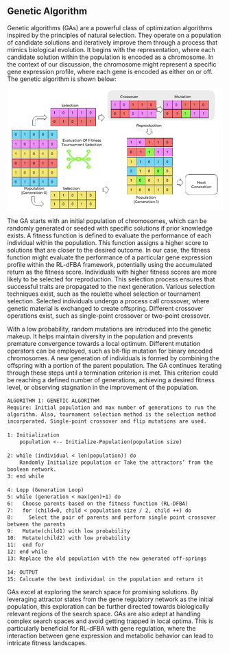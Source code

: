 ## Genetic Algorithm
Genetic algorithms (GAs) are a powerful class of optimization algorithms inspired by the principles of natural selection. They operate on a population of candidate solutions and iteratively improve them through a process that mimics biological evolution. It begins with the representation, where each candidate solution within the population is encoded as a chromosome. In the context of our discussion, the chromosome might represent a specific gene expression profile, where each gene is encoded as either on or off. The genetic algorithm is shown below:

<img src="https://github.com/anshul-2010/Computational-Systems-Biology/blob/main/images/display/genetic_algorithm.png" alt="Genetic algorithm overflow" width="700"/>

The GA starts with an initial population of chromosomes, which can be randomly generated or seeded with specific solutions if prior knowledge exists. A fitness function is defined to evaluate the performance of each individual within the population. This function assigns a higher score to solutions that are closer to the desired outcome. In our case, the fitness function might evaluate the performance of a particular gene expression profile within the RL-dFBA framework, potentially using the accumulated return as the fitness score. Individuals with higher fitness scores are more likely to be selected for reproduction. This selection process ensures that successful traits are propagated to the next generation. Various selection techniques exist, such as the roulette wheel selection or tournament selection. Selected individuals undergo a process call crossover, where genetic material is exchanged to create offspring. Different crossover operations exist, such as single-point crossover or two-point crossover.

With a low probability, random mutations are introduced into the genetic makeup. It helps maintain diversity in the population and prevents premature convergence towards a local optimum. Different mutation operators can be employed, such as bit-flip mutation for binary encoded chromosomes. A new generation of individuals is formed by combining the offspring with a portion of the parent population. The GA continues iterating through these steps until a termination criterion is met. This criterion could be reaching a defined number of generations, achieving a desired fitness level, or observing stagnation in the improvement of the population.

```
ALGORITHM 1: GENETIC ALGORITHM
Require: Initial population and max number of generations to run the algorithm. Also, tournament selection method is the selection method incorporated. Single-point crossover and flip mutations are used.

1: Initialization
    population <-- Initialize-Population(population size)

2: while (individual < len(population)) do
    Randomly Initialize population or Take the attractors’ from the boolean network.
3: end while

4: Lopp (Generation Loop)
5: while (generation < max(gen)+1) do
6:   Choose parents based on the fitness function (RL-DFBA)
7:   for (child=0, child < population size / 2, child ++) do
8:     Select the pair of parents and perform single point crossover between the parents
9:   Mutate(child1) with low probability
10:  Mutate(child2) with low probability
11:  end for
12: end while
13: Replace the old population with the new generated off-springs

14: OUTPUT
15: Calcuate the best individual in the population and return it
```

GAs excel at exploring the search space for promising solutions. By leveraging attractor states from the gene regulatory network as the initial population, this exploration can be further directed towards biologically relevant regions of the search space. GAs are also adept at handling complex search spaces and avoid getting trapped in local optima. This is particularly beneficial for RL-dFBA with gene regulation, where the interaction between gene expression and metabolic behavior can lead to intricate fitness landscapes.